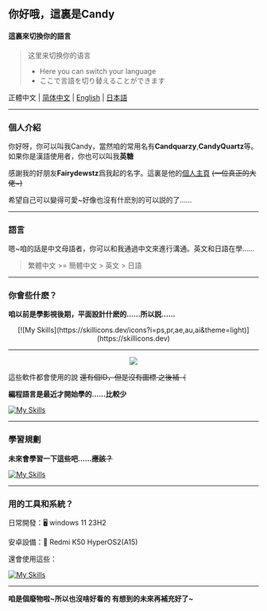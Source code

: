 ## 你好哦，這裏是Candy

#### 這裏來切換你的語言

> 这里来切换你的语言
> - Here you can switch your language
> - ここで言語を切り替えることができます

正體中文 | [简体中文](./README_ZH.md) | [English](./README_EN.md) | [日本語](./README_JP.md) 

------

### 個人介紹

你好呀，你可以叫我Candy，當然咱的常用名有**Candquarzy**,**CandyQuartz**等。如果你是漢語使用者，你也可以叫我**英糖**

感謝我的好朋友**Fairydewstz**爲我起的名字。這裏是他的[個人主頁](https://github.com/Lintha437) ~~(一位真正的大佬~)~~

希望自己可以變得可愛~好像也沒有什麽別的可以説的了……

------

### 語言

嗯~咱的話是中文母語者，你可以和我通過中文來進行溝通。英文和日語在學……

> 繁體中文 >= 簡體中文 > 英文 > 日語

-----
### 你會些什麽？

**咱以前是學影視後期，平面設計什麽的……所以説……**

<p align = "center">[![My Skills](https://skillicons.dev/icons?i=ps,pr,ae,au,ai&theme=light)](https://skillicons.dev)</p>

-----

<p align="center">
  <a href="https://skillicons.dev">
    <img src="https://skillicons.dev/icons?i=ps,pr,ae,au,ai" />
  </a>
</p>

這些軟件都會使用的說 ~~還有個ID，但是沒有圖標 之後補（~~



**編程語言是最近才開始學的……比較少**

[![My Skills](https://skillicons.dev/icons?i=c,cpp,html,css,js,ts&theme=light)](https://skillicons.dev)

-----

### 學習規劃

**未來會學習一下這些吧……~~應該？~~**

[![My Skills](https://skillicons.dev/icons?i=java,kotlin,python,androidstudio&theme=light)](https://skillicons.dev)

-----

### 用的工具和系統？

日常開發：🖥 windows 11 23H2

安卓設備：📱 Redmi K50 HyperOS2(A15)

還會使用這些：

[![My Skills](https://skillicons.dev/icons?i=visualstudio,vscode,linux,docker&theme=light)](https://skillicons.dev)

------

**咱是個廢物啦~所以也沒啥好看的 有想到的未來再補充好了~**